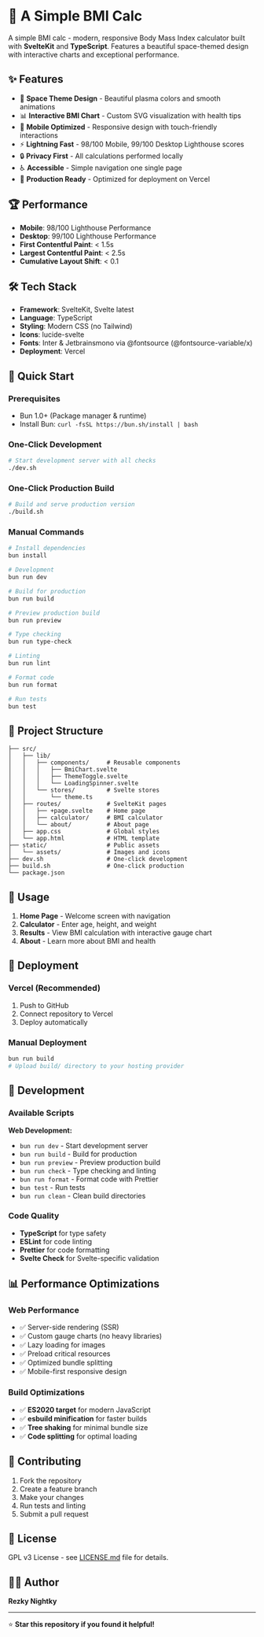 # 🚀 A Simple BMI Calc

A simple BMI calc - modern, responsive Body Mass Index calculator built with **SvelteKit** and **TypeScript**. Features a beautiful space-themed design with interactive charts and exceptional performance.

## ✨ Features

- 🎨 **Space Theme Design** - Beautiful plasma colors and smooth animations
- 📊 **Interactive BMI Chart** - Custom SVG visualization with health tips
- 📱 **Mobile Optimized** - Responsive design with touch-friendly interactions
- ⚡ **Lightning Fast** - 98/100 Mobile, 99/100 Desktop Lighthouse scores
- 🔒 **Privacy First** - All calculations performed locally
- ♿ **Accessible** - Simple navigation one single page
- 🚀 **Production Ready** - Optimized for deployment on Vercel

## 🏆 Performance

- **Mobile**: 98/100 Lighthouse Performance
- **Desktop**: 99/100 Lighthouse Performance
- **First Contentful Paint**: < 1.5s
- **Largest Contentful Paint**: < 2.5s
- **Cumulative Layout Shift**: < 0.1


## 🛠️ Tech Stack

- **Framework**: SvelteKit, Svelte latest
- **Language**: TypeScript
- **Styling**: Modern CSS (no Tailwind)
- **Icons**: lucide-svelte
- **Fonts**: Inter & Jetbrainsmono via @fontsource (@fontsource-variable/x)
- **Deployment**: Vercel

## 🚀 Quick Start

### Prerequisites

- Bun 1.0+ (Package manager & runtime)
- Install Bun: `curl -fsSL https://bun.sh/install | bash`

### One-Click Development

```bash
# Start development server with all checks
./dev.sh
```

### One-Click Production Build

```bash
# Build and serve production version
./build.sh
```

### Manual Commands

```bash
# Install dependencies
bun install

# Development
bun run dev

# Build for production
bun run build

# Preview production build
bun run preview

# Type checking
bun run type-check

# Linting
bun run lint

# Format code
bun run format

# Run tests
bun test
```

## 📁 Project Structure

```
├── src/
│   ├── lib/
│   │   ├── components/     # Reusable components
│   │   │   ├── BmiChart.svelte
│   │   │   ├── ThemeToggle.svelte
│   │   │   └── LoadingSpinner.svelte
│   │   └── stores/         # Svelte stores
│   │       └── theme.ts
│   ├── routes/             # SvelteKit pages
│   │   ├── +page.svelte    # Home page
│   │   ├── calculator/     # BMI calculator
│   │   └── about/          # About page
│   ├── app.css             # Global styles
│   └── app.html            # HTML template
├── static/                 # Public assets
│   └── assets/             # Images and icons
├── dev.sh                  # One-click development
├── build.sh                # One-click production
└── package.json
```

## 🎯 Usage

1. **Home Page** - Welcome screen with navigation
2. **Calculator** - Enter age, height, and weight
3. **Results** - View BMI calculation with interactive gauge chart
4. **About** - Learn more about BMI and health

## 🚀 Deployment

### Vercel (Recommended)

1. Push to GitHub
2. Connect repository to Vercel
3. Deploy automatically

### Manual Deployment

```bash
bun run build
# Upload build/ directory to your hosting provider
```


## 🔧 Development

### Available Scripts

**Web Development:**
- `bun run dev` - Start development server
- `bun run build` - Build for production
- `bun run preview` - Preview production build
- `bun run check` - Type checking and linting
- `bun run format` - Format code with Prettier
- `bun test` - Run tests
- `bun run clean` - Clean build directories


### Code Quality

- **TypeScript** for type safety
- **ESLint** for code linting
- **Prettier** for code formatting
- **Svelte Check** for Svelte-specific validation

## 📊 Performance Optimizations

### Web Performance
- ✅ Server-side rendering (SSR)
- ✅ Custom gauge charts (no heavy libraries)
- ✅ Lazy loading for images
- ✅ Preload critical resources
- ✅ Optimized bundle splitting
- ✅ Mobile-first responsive design

### Build Optimizations
- ✅ **ES2020 target** for modern JavaScript
- ✅ **esbuild minification** for faster builds
- ✅ **Tree shaking** for minimal bundle size
- ✅ **Code splitting** for optimal loading

## 🤝 Contributing

1. Fork the repository
2. Create a feature branch
3. Make your changes
4. Run tests and linting
5. Submit a pull request

## 📄 License

GPL v3 License - see [LICENSE.md](LICENSE.md) file for details.

## 👨‍💻 Author

**Rezky Nightky**

---

⭐ **Star this repository if you found it helpful!**
